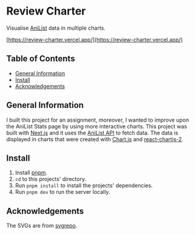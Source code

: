# Review Charter

Visualise [AniList](https://anilist.co/home) data in multiple charts.

[https://review-charter.vercel.app/](https://review-charter.vercel.app/)

## Table of Contents

<!--toc:start-->

- [General Information](#general-information)
- [Install](#install)
- [Acknowledgements](#acknowledgements)
<!--toc:end-->

## General Information

I built this project for an assignment, moreover, I wanted to improve upon the AniList Stats page by using more interactive charts. This project was built with [Next.js](https://nextjs.org/) and it uses the [AniList API](https://anilist.gitbook.io/anilist-apiv2-docs/) to fetch data. The data is displayed in charts that were created with [Chart.js](https://www.chartjs.org/) and [react-chartjs-2](https://react-chartjs-2.js.org/).

## Install

1. Install [pnpm](https://pnpm.io/installation).
2. `cd` to this projects' directory.
3. Run `pnpm install` to install the projects' dependencies.
4. Run `pnpm dev` to run the server locally.

## Acknowledgements

The SVGs are from [svgrepo](https://svgrepo.com).
